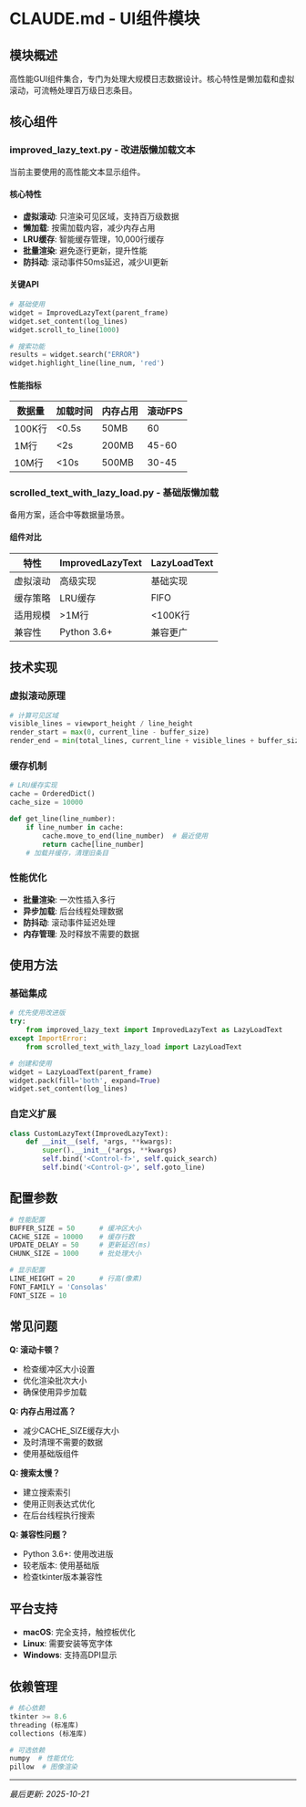 # CLAUDE.md - UI组件模块

## 模块概述
高性能GUI组件集合，专门为处理大规模日志数据设计。核心特性是懒加载和虚拟滚动，可流畅处理百万级日志条目。

## 核心组件

### improved_lazy_text.py - 改进版懒加载文本
当前主要使用的高性能文本显示组件。

#### 核心特性
- **虚拟滚动**: 只渲染可见区域，支持百万级数据
- **懒加载**: 按需加载内容，减少内存占用
- **LRU缓存**: 智能缓存管理，10,000行缓存
- **批量渲染**: 避免逐行更新，提升性能
- **防抖动**: 滚动事件50ms延迟，减少UI更新

#### 关键API
```python
# 基础使用
widget = ImprovedLazyText(parent_frame)
widget.set_content(log_lines)
widget.scroll_to_line(1000)

# 搜索功能
results = widget.search("ERROR")
widget.highlight_line(line_num, 'red')
```

#### 性能指标
| 数据量 | 加载时间 | 内存占用 | 滚动FPS |
|--------|---------|---------|---------|
| 100K行 | <0.5s | 50MB | 60 |
| 1M行 | <2s | 200MB | 45-60 |
| 10M行 | <10s | 500MB | 30-45 |

### scrolled_text_with_lazy_load.py - 基础版懒加载
备用方案，适合中等数据量场景。

#### 组件对比
| 特性 | ImprovedLazyText | LazyLoadText |
|------|-----------------|--------------|
| 虚拟滚动 | 高级实现 | 基础实现 |
| 缓存策略 | LRU缓存 | FIFO |
| 适用规模 | >1M行 | <100K行 |
| 兼容性 | Python 3.6+ | 兼容更广 |

## 技术实现

### 虚拟滚动原理
```python
# 计算可见区域
visible_lines = viewport_height / line_height
render_start = max(0, current_line - buffer_size)
render_end = min(total_lines, current_line + visible_lines + buffer_size)
```

### 缓存机制
```python
# LRU缓存实现
cache = OrderedDict()
cache_size = 10000

def get_line(line_number):
    if line_number in cache:
        cache.move_to_end(line_number)  # 最近使用
        return cache[line_number]
    # 加载并缓存，清理旧条目
```

### 性能优化
- **批量渲染**: 一次性插入多行
- **异步加载**: 后台线程处理数据
- **防抖动**: 滚动事件延迟处理
- **内存管理**: 及时释放不需要的数据

## 使用方法

### 基础集成
```python
# 优先使用改进版
try:
    from improved_lazy_text import ImprovedLazyText as LazyLoadText
except ImportError:
    from scrolled_text_with_lazy_load import LazyLoadText

# 创建和使用
widget = LazyLoadText(parent_frame)
widget.pack(fill='both', expand=True)
widget.set_content(log_lines)
```

### 自定义扩展
```python
class CustomLazyText(ImprovedLazyText):
    def __init__(self, *args, **kwargs):
        super().__init__(*args, **kwargs)
        self.bind('<Control-f>', self.quick_search)
        self.bind('<Control-g>', self.goto_line)
```

## 配置参数
```python
# 性能配置
BUFFER_SIZE = 50      # 缓冲区大小
CACHE_SIZE = 10000    # 缓存行数
UPDATE_DELAY = 50     # 更新延迟(ms)
CHUNK_SIZE = 1000     # 批处理大小

# 显示配置
LINE_HEIGHT = 20      # 行高(像素)
FONT_FAMILY = 'Consolas'
FONT_SIZE = 10
```

## 常见问题

**Q: 滚动卡顿？**
- 检查缓冲区大小设置
- 优化渲染批次大小
- 确保使用异步加载

**Q: 内存占用过高？**
- 减少CACHE_SIZE缓存大小
- 及时清理不需要的数据
- 使用基础版组件

**Q: 搜索太慢？**
- 建立搜索索引
- 使用正则表达式优化
- 在后台线程执行搜索

**Q: 兼容性问题？**
- Python 3.6+: 使用改进版
- 较老版本: 使用基础版
- 检查tkinter版本兼容性

## 平台支持
- **macOS**: 完全支持，触控板优化
- **Linux**: 需要安装等宽字体
- **Windows**: 支持高DPI显示

## 依赖管理
```python
# 核心依赖
tkinter >= 8.6
threading (标准库)
collections (标准库)

# 可选依赖
numpy  # 性能优化
pillow  # 图像渲染
```

---

*最后更新: 2025-10-21*